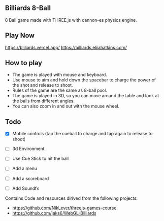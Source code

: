 ## Billiards 8-Ball 
8 Ball game made with THREE.js with cannon-es physics engine. 

## Play Now
https://billiards.vercel.app/
https://billiards.elijahatkins.com/

## How to play
- The game is played with mouse and keyboard.
- Use mouse to aim and hold down the spacebar to charge the power of the shot and release to shoot.
- Rules of the game are the same as 8-ball pool.
- The game is played in 3D, so you can move around the table and look at the balls from different angles.
- You can also zoom in and out with the mouse wheel.


## Todo
- [x] Mobile controls (tap the cueball to charge and tap again to release to shoot)
- [ ] 3d Environment
- [ ] Use Cue Stick to hit the ball
- [ ] Add a menu
- [ ] Add a scoreboard
- [ ] Add Soundfx




Contains Code and resources dirived from the following projects:
- https://github.com/NikLever/threejs-games-course 
- https://github.com/jaks6/WebGL-Billiards
